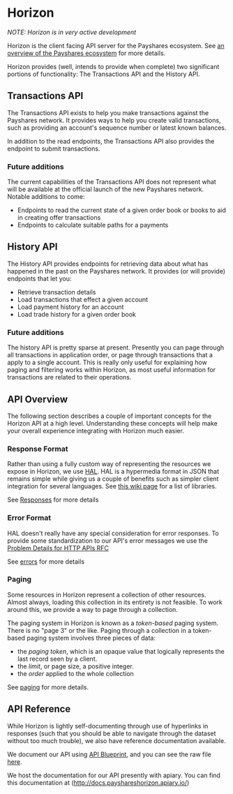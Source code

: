 # Horizon

*NOTE: Horizon is in very active development*

Horizon is the client facing API server for the Payshares ecosystem.  See [an overview of the Payshares ecosystem](TODO) for more details.

Horizon provides (well, intends to provide when complete) two significant portions of functionality:  The Transactions API and the History API.

## Transactions API

The Transactions API exists to help you make transactions against the Payshares network.  It provides ways to help you create valid transactions, such as providing an account's sequence number or latest known balances. 

In addition to the read endpoints, the Transactions API also provides the endpoint to submit transactions.

### Future additions

The current capabilities of the Transactions API does not represent what will be available at the official launch of the new Payshares network.  Notable additions to come:

- Endpoints to read the current state of a given order book or books to aid in creating offer transactions
- Endpoints to calculate suitable paths for a payments

## History API

The History API provides endpoints for retrieving data about what has happened in the past on the Payshares network.  It provides (or will provide) endpoints that let you:

- Retrieve transaction details
- Load transactions that effect a given account
- Load payment history for an account
- Load trade history for a given order book


### Future additions

The history API is pretty sparse at present.  Presently you can page through all transactions in application order, or page through transactions that a apply to a single account.  This is really only useful for explaining how paging and filtering works within Horizon, as most useful information for transactions are related to their operations.

## API Overview

The following section describes a couple of important concepts for the Horizon API at a high level.  Understanding these concepts will help make your overall experience integrating with Horizon much easier.

### Response Format

Rather than using a fully custom way of representing the resources we expose in Horizon, we use [HAL](http://stateless.co/hal_specification.html). HAL is a hypermedia format in JSON that remains simple while giving us a couple of benefits such as simpler client integration for several languages. See [this wiki page](https://github.com/mikekelly/hal_specification/wiki/Libraries) for a list of libraries.

See [Responses](responses.md) for more details

### Error Format

HAL doesn't really have any special consideration for error responses.  To provide some standardization to our API's error messages we use the [Problem Details for HTTP APIs RFC](https://tools.ietf.org/html/draft-ietf-appsawg-http-problem-00)

See [errors](errors.md) for more details

### Paging

Some resources in Horizon represent a collection of other resources.  Almost always, loading this collection in its entirety is not feasible.  To work around this, we provide a way to page through a collection.  

The paging system in Horizon is known as a _token-based_ paging system.  There is no "page 3" or the like.  Paging through a collection in a token-based paging system involves three pieces of data:

- the *paging token*, which is an opaque value that logically represents the last record seen by a client.
- the *limit*, or page size, a positive integer.
- the *order* applied to the whole collection

See [paging](paging.md) for more details.

## API Reference

While Horizon is lightly self-documenting through use of hyperlinks in responses (such that you should be able to navigate through the dataset without too much trouble), we also have reference documentation available.

We document our API using [API Blueprint](https://apiblueprint.org/), and you can see the raw file [here](horizon.apib).

We host the documentation for our API presently with apiary.  You can find this documentation at (http://docs.payshareshorizon.apiary.io/)


